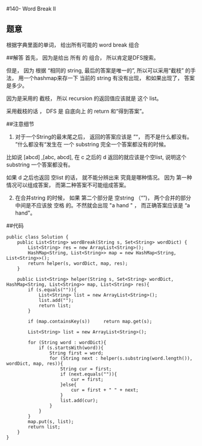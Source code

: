 #140- Word Break II

## 题意
根据字典里面的单词， 给出所有可能的 word break 组合

##解答
首先， 因为是给出 所有 的 组合， 所以肯定是DFS搜索。

但是， 因为 根据 “相同的 string, 最后的答案是唯一的”, 所以可以采用“截枝” 的手法， 用一个hashmap来存一下 当前的 string 有没有出现， 和如果出现了， 答案是多少。

因为是采用的 截枝， 所以 recursion 的返回值应该就是 这个 list。

采用截枝的话 ， DFS 是 自底向上 的 return 和“得到答案”。

##注意细节

1. 对于一个String的最末尾之后， 返回的答案应该是 ”“， 而不是什么都没有。 ”什么都没有“发生在 一个 substring 完全一个答案都没有的时候。

比如说 [abcd] ,[abc, abcd], 在 c 之后的 d 返回的就应该是个空list, 说明这个 substring 一个答案都没有。

如果 d 之后也返回 空list 的话， 就不能分辨出来 究竟是哪种情况。 因为 第一种情况可以组成答案， 而第二种答案不可能组成答案。

2. 在合并string 的时候， 如果 第二个部分是 空string （“”)， 两个合并的部分中间是不应该放 空格 的。不然就会出现 "a hand " ， 而正确答案应该是 “a hand"。

##代码
```
public class Solution {
    public List<String> wordBreak(String s, Set<String> wordDict) {
        List<String> res = new ArrayList<String>();
        HashMap<String, List<String>> map = new HashMap<String, List<String>>();
        return helper(s, wordDict, map, res);
    }
    
    public List<String> helper(String s, Set<String> wordDict, HashMap<String, List<String>> map, List<String> res){
        if (s.equals("")){
            List<String> list = new ArrayList<String>();
            list.add("");
            return list;
        }
            
        if (map.containsKey(s))     return map.get(s);
        
        List<String> list = new ArrayList<String>();
        
        for (String word : wordDict){
            if (s.startsWith(word)){
                String first = word;
                for (String next : helper(s.substring(word.length()), wordDict, map, res)){
                    String cur = first;
                    if (next.equals("")){
                        cur = first;
                    }else{
                        cur = first + " " + next;
                    }
                    list.add(cur);
                }
            }
        }
        map.put(s, list);
        return list;
    }
}
```

